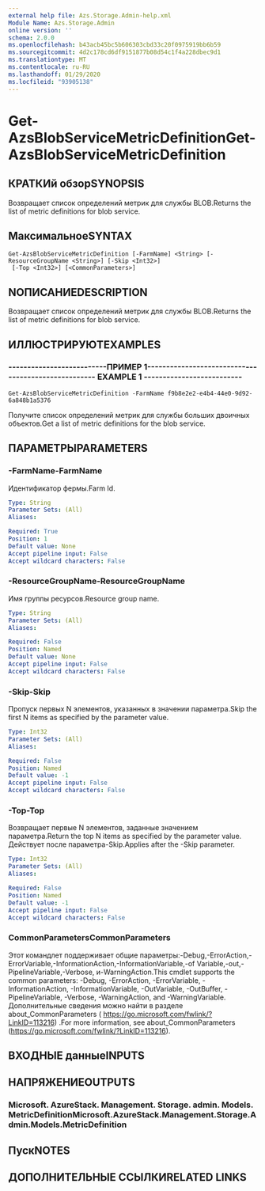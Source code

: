 ```yaml
---
external help file: Azs.Storage.Admin-help.xml
Module Name: Azs.Storage.Admin
online version: ''
schema: 2.0.0
ms.openlocfilehash: b43acb45bc5b606303cbd33c20f0975919bb6b59
ms.sourcegitcommit: 4d2c178cd6df9151877b08d54c1f4a228dbec9d1
ms.translationtype: MT
ms.contentlocale: ru-RU
ms.lasthandoff: 01/29/2020
ms.locfileid: "93905138"
---
```

# <span data-ttu-id="47745-101">Get-AzsBlobServiceMetricDefinition</span><span class="sxs-lookup"><span data-stu-id="47745-101">Get-AzsBlobServiceMetricDefinition</span></span>

## <span data-ttu-id="47745-102">КРАТКИй обзор</span><span class="sxs-lookup"><span data-stu-id="47745-102">SYNOPSIS</span></span>
<span data-ttu-id="47745-103">Возвращает список определений метрик для службы BLOB.</span><span class="sxs-lookup"><span data-stu-id="47745-103">Returns the list of metric definitions for blob service.</span></span>

## <span data-ttu-id="47745-104">Максимальное</span><span class="sxs-lookup"><span data-stu-id="47745-104">SYNTAX</span></span>

```
Get-AzsBlobServiceMetricDefinition [-FarmName] <String> [-ResourceGroupName <String>] [-Skip <Int32>]
 [-Top <Int32>] [<CommonParameters>]
```

## <span data-ttu-id="47745-105">NОПИСАНИЕ</span><span class="sxs-lookup"><span data-stu-id="47745-105">DESCRIPTION</span></span>
<span data-ttu-id="47745-106">Возвращает список определений метрик для службы BLOB.</span><span class="sxs-lookup"><span data-stu-id="47745-106">Returns the list of metric definitions for blob service.</span></span>

## <span data-ttu-id="47745-107">ИЛЛЮСТРИРУЮТ</span><span class="sxs-lookup"><span data-stu-id="47745-107">EXAMPLES</span></span>

### <span data-ttu-id="47745-108">--------------------------ПРИМЕР 1--------------------------</span><span class="sxs-lookup"><span data-stu-id="47745-108">-------------------------- EXAMPLE 1 --------------------------</span></span>
```
Get-AzsBlobServiceMetricDefinition -FarmName f9b8e2e2-e4b4-44e0-9d92-6a848b1a5376
```

<span data-ttu-id="47745-109">Получите список определений метрик для службы больших двоичных объектов.</span><span class="sxs-lookup"><span data-stu-id="47745-109">Get a list of metric definitions for the blob service.</span></span>

## <span data-ttu-id="47745-110">ПАРАМЕТРЫ</span><span class="sxs-lookup"><span data-stu-id="47745-110">PARAMETERS</span></span>

### <span data-ttu-id="47745-111">-FarmName</span><span class="sxs-lookup"><span data-stu-id="47745-111">-FarmName</span></span>
<span data-ttu-id="47745-112">Идентификатор фермы.</span><span class="sxs-lookup"><span data-stu-id="47745-112">Farm Id.</span></span>

```yaml
Type: String
Parameter Sets: (All)
Aliases: 

Required: True
Position: 1
Default value: None
Accept pipeline input: False
Accept wildcard characters: False
```

### <span data-ttu-id="47745-113">-ResourceGroupName</span><span class="sxs-lookup"><span data-stu-id="47745-113">-ResourceGroupName</span></span>
<span data-ttu-id="47745-114">Имя группы ресурсов.</span><span class="sxs-lookup"><span data-stu-id="47745-114">Resource group name.</span></span>

```yaml
Type: String
Parameter Sets: (All)
Aliases: 

Required: False
Position: Named
Default value: None
Accept pipeline input: False
Accept wildcard characters: False
```

### <span data-ttu-id="47745-115">-Skip</span><span class="sxs-lookup"><span data-stu-id="47745-115">-Skip</span></span>
<span data-ttu-id="47745-116">Пропуск первых N элементов, указанных в значении параметра.</span><span class="sxs-lookup"><span data-stu-id="47745-116">Skip the first N items as specified by the parameter value.</span></span>

```yaml
Type: Int32
Parameter Sets: (All)
Aliases: 

Required: False
Position: Named
Default value: -1
Accept pipeline input: False
Accept wildcard characters: False
```

### <span data-ttu-id="47745-117">-Top</span><span class="sxs-lookup"><span data-stu-id="47745-117">-Top</span></span>
<span data-ttu-id="47745-118">Возвращает первые N элементов, заданные значением параметра.</span><span class="sxs-lookup"><span data-stu-id="47745-118">Return the top N items as specified by the parameter value.</span></span>
<span data-ttu-id="47745-119">Действует после параметра-Skip.</span><span class="sxs-lookup"><span data-stu-id="47745-119">Applies after the -Skip parameter.</span></span>

```yaml
Type: Int32
Parameter Sets: (All)
Aliases: 

Required: False
Position: Named
Default value: -1
Accept pipeline input: False
Accept wildcard characters: False
```

### <span data-ttu-id="47745-120">CommonParameters</span><span class="sxs-lookup"><span data-stu-id="47745-120">CommonParameters</span></span>
<span data-ttu-id="47745-121">Этот командлет поддерживает общие параметры:-Debug,-ErrorAction,-ErrorVariable,-InformationAction,-InformationVariable,-of Variable,-out,-PipelineVariable,-Verbose, и-WarningAction.</span><span class="sxs-lookup"><span data-stu-id="47745-121">This cmdlet supports the common parameters: -Debug, -ErrorAction, -ErrorVariable, -InformationAction, -InformationVariable, -OutVariable, -OutBuffer, -PipelineVariable, -Verbose, -WarningAction, and -WarningVariable.</span></span> <span data-ttu-id="47745-122">Дополнительные сведения можно найти в разделе about_CommonParameters ( https://go.microsoft.com/fwlink/?LinkID=113216) .</span><span class="sxs-lookup"><span data-stu-id="47745-122">For more information, see about_CommonParameters (https://go.microsoft.com/fwlink/?LinkID=113216).</span></span>

## <span data-ttu-id="47745-123">ВХОДНЫЕ данные</span><span class="sxs-lookup"><span data-stu-id="47745-123">INPUTS</span></span>

## <span data-ttu-id="47745-124">НАПРЯЖЕНИЕ</span><span class="sxs-lookup"><span data-stu-id="47745-124">OUTPUTS</span></span>

### <span data-ttu-id="47745-125">Microsoft. AzureStack. Management. Storage. admin. Models. MetricDefinition</span><span class="sxs-lookup"><span data-stu-id="47745-125">Microsoft.AzureStack.Management.Storage.Admin.Models.MetricDefinition</span></span>

## <span data-ttu-id="47745-126">Пуск</span><span class="sxs-lookup"><span data-stu-id="47745-126">NOTES</span></span>

## <span data-ttu-id="47745-127">ДОПОЛНИТЕЛЬНЫЕ ССЫЛКИ</span><span class="sxs-lookup"><span data-stu-id="47745-127">RELATED LINKS</span></span>

